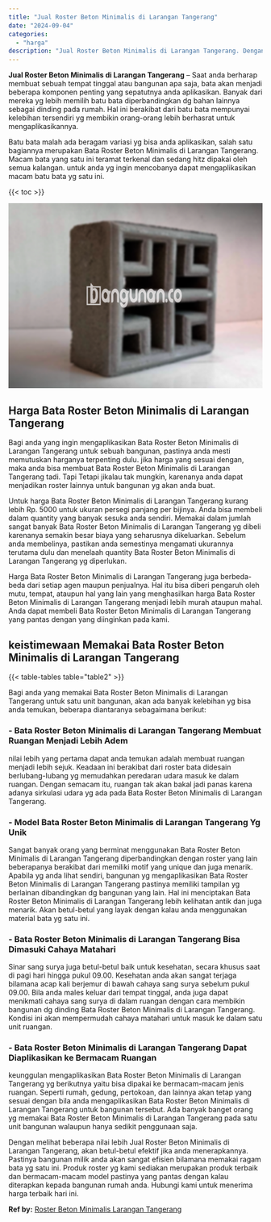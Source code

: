 ```yaml
---
title: "Jual Roster Beton Minimalis di Larangan Tangerang"
date: "2024-09-04"
categories: 
  - "harga"
description: "Jual Roster Beton Minimalis di Larangan Tangerang. Dengan melihat beberapa nilai lebih Jual Roster Beton Minimalis di Larangan Tangerang, akan betul-betul ef..."
---
```


**Jual Roster Beton Minimalis di Larangan Tangerang** – Saat anda berharap membuat sebuah tempat tinggal atau bangunan apa saja, bata akan menjadi beberapa komponen penting yang sepatutnya anda aplikasikan. Banyak dari mereka yg lebih memilih batu bata diperbandingkan dg bahan lainnya sebagai dinding pada rumah. Hal ini berakibat dari batu bata mempunyai kelebihan tersendiri yg membikin orang-orang lebih berhasrat untuk mengaplikasikannya.

Batu bata malah ada beragam variasi yg bisa anda aplikasikan, salah satu bagiannya merupakan Bata Roster Beton Minimalis di Larangan Tangerang. Macam bata yang satu ini teramat terkenal dan sedang hitz dipakai oleh semua kalangan. untuk anda yg ingin mencobanya dapat mengaplikasikan macam batu bata yg satu ini.

{{< toc >}}

![Jual Roster Beton Minimalis di Larangan Tangerang](/images/bata-roster-minimalis-20.png)

## Harga Bata Roster Beton Minimalis di Larangan Tangerang

Bagi anda yang ingin mengaplikasikan Bata Roster Beton Minimalis di Larangan Tangerang untuk sebuah bangunan, pastinya anda mesti memutuskan harganya terpenting dulu. jika harga yang sesuai dengan, maka anda bisa membuat Bata Roster Beton Minimalis di Larangan Tangerang tadi. Tapi Tetapi jikalau tak mungkin, karenanya anda dapat menjadikan roster lainnya untuk bangunan yg akan anda buat.

Untuk harga Bata Roster Beton Minimalis di Larangan Tangerang kurang lebih Rp. 5000 untuk ukuran persegi panjang per bijinya. Anda bisa membeli dalam quantity yang banyak sesuka anda sendiri. Memakai dalam jumlah sangat banyak Bata Roster Beton Minimalis di Larangan Tangerang yg dibeli karenanya semakin besar biaya yang seharusnya dikeluarkan. Sebelum anda membelinya, pastikan anda semestinya mengamati ukurannya terutama dulu dan menelaah quantity Bata Roster Beton Minimalis di Larangan Tangerang yg diperlukan.

Harga Bata Roster Beton Minimalis di Larangan Tangerang juga berbeda-beda dari setiap agen maupun penjualnya. Hal itu bisa diberi pengaruh oleh mutu, tempat, ataupun hal yang lain yang menghasilkan harga Bata Roster Beton Minimalis di Larangan Tangerang menjadi lebih murah ataupun mahal. Anda dapat membeli Bata Roster Beton Minimalis di Larangan Tangerang yang pantas dengan yang diinginkan pada kami.

## keistimewaan Memakai Bata Roster Beton Minimalis di Larangan Tangerang

{{< table-tables table="table2" >}}

Bagi anda yang memakai Bata Roster Beton Minimalis di Larangan Tangerang untuk satu unit bangunan, akan ada banyak kelebihan yg bisa anda temukan, beberapa diantaranya sebagaimana berikut:

### \- Bata Roster Beton Minimalis di Larangan Tangerang Membuat Ruangan Menjadi Lebih Adem

nilai lebih yang pertama dapat anda temukan adalah membuat ruangan menjadi lebih sejuk. Keadaan ini berakibat dari roster bata didesain berlubang-lubang yg memudahkan peredaran udara masuk ke dalam ruangan. Dengan semacam itu, ruangan tak akan bakal jadi panas karena adanya sirkulasi udara yg ada pada Bata Roster Beton Minimalis di Larangan Tangerang.

### \- Model Bata Roster Beton Minimalis di Larangan Tangerang Yg Unik

Sangat banyak orang yang berminat menggunakan Bata Roster Beton Minimalis di Larangan Tangerang diperbandingkan dengan roster yang lain beberapanya berakibat dari memiliki motif yang unique dan juga menarik. Apabila yg anda lihat sendiri, bangunan yg mengaplikasikan Bata Roster Beton Minimalis di Larangan Tangerang pastinya memiliki tampilan yg berlainan dibandingkan dg bangunan yang lain. Hal ini menciptakan Bata Roster Beton Minimalis di Larangan Tangerang lebih kelihatan antik dan juga menarik. Akan betul-betul yang layak dengan kalau anda menggunakan material bata yg satu ini.

### \- Bata Roster Beton Minimalis di Larangan Tangerang Bisa Dimasuki Cahaya Matahari

Sinar sang surya juga betul-betul baik untuk kesehatan, secara khusus saat di pagi hari hingga pukul 09.00. Kesehatan anda akan sangat terjaga bilamana acap kali berjemur di bawah cahaya sang surya sebelum pukul 09.00. Bila anda males keluar dari tempat tinggal, anda juga dapat menikmati cahaya sang surya di dalam ruangan dengan cara membikin bangunan dg dinding Bata Roster Beton Minimalis di Larangan Tangerang. Kondisi ini akan mempermudah cahaya matahari untuk masuk ke dalam satu unit ruangan.

### \- Bata Roster Beton Minimalis di Larangan Tangerang Dapat Diaplikasikan ke Bermacam Ruangan

keunggulan mengaplikasikan Bata Roster Beton Minimalis di Larangan Tangerang yg berikutnya yaitu bisa dipakai ke bermacam-macam jenis ruangan. Seperti rumah, gedung, pertokoan, dan lainnya akan tetap yang sesuai dengan bila anda mengaplikasikan Bata Roster Beton Minimalis di Larangan Tangerang untuk bangunan tersebut. Ada banyak banget orang yg memakai Bata Roster Beton Minimalis di Larangan Tangerang pada satu unit bangunan walaupun hanya sedikit penggunaan saja.

Dengan melihat beberapa nilai lebih Jual Roster Beton Minimalis di Larangan Tangerang, akan betul-betul efektif jika anda menerapkannya. Pastinya bangunan milik anda akan sangat efisien bilamana memakai ragam bata yg satu ini. Produk roster yg kami sediakan merupakan produk terbaik dan bermacam-macam model pastinya yang pantas dengan kalau diterapkan kepada bangunan rumah anda. Hubungi kami untuk menerima harga terbaik hari ini.

**Ref by:** [Roster Beton Minimalis Larangan Tangerang](https://id.wikipedia.org/wiki/Roster)
